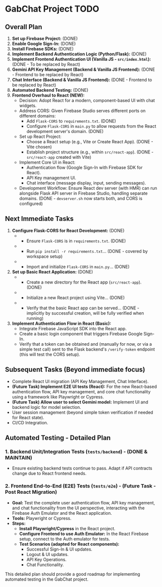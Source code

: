 # GabChat Project TODO

## Overall Plan

1.  **Set up Firebase Project:** (DONE)
2.  **Enable Google Sign-In:** (DONE)
3.  **Install Firebase SDKs:** (DONE)
4.  **Implement Backend Authentication Logic (Python/Flask):** (DONE)
5.  **Implement Frontend Authentication UI (Vanilla JS - `src/index.html`):** (DONE - To be replaced by React)
6.  **Gemini API Key Management (Backend & Vanilla JS Frontend):** (DONE - Frontend to be replaced by React)
7.  **Chat Interface (Backend & Vanilla JS Frontend):** (DONE - Frontend to be replaced by React)
8.  **Automated Backend Testing:** (DONE)
9.  **Frontend Overhaul to React (NEW):**
    *   Decision: Adopt React for a modern, component-based UI with chat widgets.
    *   Address CORS: Given Firebase Studio serves different ports on different domains:
        *   Add `Flask-CORS` to `requirements.txt`. (DONE)
        *   Configure `Flask-CORS` in `main.py` to allow requests from the React development server's domain. (DONE)
    *   Set up React Project:
        *   Choose a React setup (e.g., Vite or Create React App). (DONE - Vite chosen)
        *   Establish project structure (e.g., within `src/react-app`). (DONE - `src/react-app` created with Vite)
    *   Implement Core UI in React:
        *   Authentication flow (Google Sign-In with Firebase SDK for React).
        *   API Key management UI.
        *   Chat interface (message display, input, sending messages).
    *   Development Workflow: Ensure React dev server (with HMR) can run alongside Flask API server in Firebase Studio, handling separate domains. (DONE - `devserver.sh` now starts both, and CORS is configured)

## Next Immediate Tasks

1.  **Configure Flask-CORS for React Development:** (DONE)
    *   - Ensure `Flask-CORS` is in `requirements.txt`. (DONE)
    *   - Run `pip install -r requirements.txt`... (DONE - covered by workspace setup)
    *   - Import and initialize `Flask-CORS` in `main.py`... (DONE)
2.  **Set up Basic React Application:** (DONE)
    *   - Create a new directory for the React app (`src/react-app`). (DONE)
    *   - Initialize a new React project using Vite... (DONE)
    *   - Verify that the basic React app can be served... (DONE - implicitly by successful creation, will be fully verified when running)
3.  **Implement Authentication Flow in React (Basic):**
    *   Integrate Firebase JavaScript SDK into the React app.
    *   Create a basic login component that triggers Firebase Google Sign-In.
    *   Verify that a token can be obtained and (manually for now, or via a simple test call) sent to the Flask backend's `/verify-token` endpoint (this will test the CORS setup).

## Subsequent Tasks (Beyond immediate focus)

*   Complete React UI migration (API Key Management, Chat Interface).
*   **(Future Task) Implement E2E UI tests (React):** For the new React-based authentication flow, API key management, and core chat functionality using a framework like Playwright or Cypress.
*   **(Future Task) Allow user to select Gemini model:** Implement UI and backend logic for model selection.
*   User session management (beyond simple token verification if needed for React state).
*   CI/CD Integration.

## Automated Testing - Detailed Plan

### 1. Backend Unit/Integration Tests (`tests/backend`) - (DONE & MAINTAIN)
*   Ensure existing backend tests continue to pass. Adapt if API contracts change due to React frontend needs.

### 2. Frontend End-to-End (E2E) Tests (`tests/e2e`) - (Future Task - Post React Migration)

*   **Goal:** Test the complete user authentication flow, API key management, and chat functionality from the UI perspective, interacting with the Firebase Auth Emulator and the React application.
*   **Tools:** Playwright or Cypress.
*   **Steps:**
    *   **Install Playwright/Cypress** in the React project.
    *   **Configure Frontend to use Auth Emulator:** In the React Firebase setup, connect to the Auth emulator for tests.
    *   **Test Scenarios (adapted for React components):**
        *   Successful Sign-In & UI updates.
        *   Logout & UI updates.
        *   API Key Operations.
        *   Chat Functionality.

This detailed plan should provide a good roadmap for implementing automated testing in the GabChat project.
